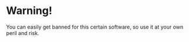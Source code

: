 # Warning!
You can easily get banned for this certain software, so use it at your own peril and risk.
